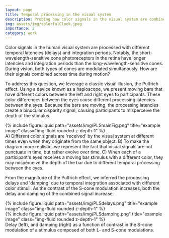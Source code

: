 ```yaml
---
layout: page
title: Temporal processing in the visual system
description: Probing how color signals in the visual system are combined across time
img: assets/img/colorfulClock.jpeg
importance: 2
category: work
---
```


Color signals in the human visual system are processed with different temporal latencies (delays) and integration periods. Notably, the short-wavelength-sensitive cone photoreceptors in the retina have longer latencies and integration periods than the long-wavelength-sensitive cones. During vision, both types of cones are modulated simultanously. How are their signals combined across time during motion? 

To address this question, we leverage a classic visual illusion, the Pulfrich effect. Using a device known as a haploscope, we present moving bars that have different colors between the left and right eyes to participants. These color differences between the eyes cause different processing latencies between the eyes. Because the bars are moving, the processing latencies create a binocular disparity signal, causing participants to misperceive the depth of the stimulus. 

<div class="row justify-content-sm-center">
    <div class="col-sm-12 mt-3 mt-md-0">
        {% include figure.liquid path="assets/img/PLSmainFig.png" title="example image" class="img-fluid rounded z-depth-1" %}
    </div>
</div>
<div class="caption">
    A) Different color signals are 'received' by the visual system at different times even when they originate from the same object. B) To make the diagram more realistic, we represent the fact that visual signals are not punctuate in time, but rather evolve over time. C) When each of a participant's eyes receives a moving bar stimulus with a different color, they may misperceive the depth of the bar due to different temporal processing between the eyes. 
</div>

From the magnitude of the Pulfrich effect, we inferred the processing delays and 'damping' due to temporal integration associated with different color stimuli. As the contrast of the S-cone modulation increases, both the delay and damping of the combined signal increase. 

<div class="row justify-content-sm-center">
    <div class="col-sm-4 mt-3 mt-md-0">
        {% include figure.liquid path="assets/img/PLSdelays.png" title="example image" class="img-fluid rounded z-depth-1" %}
    </div>
    <div class="col-sm-4 mt-3 mt-md-0">
        {% include figure.liquid path="assets/img/PLSdamping.png" title="example image" class="img-fluid rounded z-depth-1" %}
    </div>
</div>
<div class="caption">
    Delay (left), and damping (right) as a function of contrast in the S-cone modulation of a stimulus composed of both L- and S-cone modulations. 
</div>

